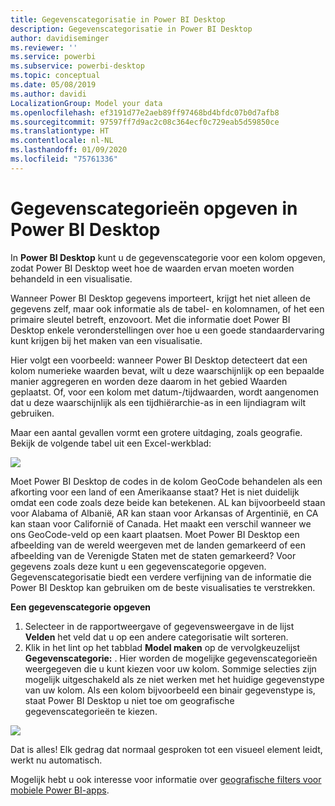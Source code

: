 ```yaml
---
title: Gegevenscategorisatie in Power BI Desktop
description: Gegevenscategorisatie in Power BI Desktop
author: davidiseminger
ms.reviewer: ''
ms.service: powerbi
ms.subservice: powerbi-desktop
ms.topic: conceptual
ms.date: 05/08/2019
ms.author: davidi
LocalizationGroup: Model your data
ms.openlocfilehash: ef3191d77e2aeb89ff97468bd4bfdc07b0d7afb8
ms.sourcegitcommit: 97597ff7d9ac2c08c364ecf0c729eab5d59850ce
ms.translationtype: HT
ms.contentlocale: nl-NL
ms.lasthandoff: 01/09/2020
ms.locfileid: "75761336"
---
```

# <a name="specify-data-categories-in-power-bi-desktop"></a>Gegevenscategorieën opgeven in Power BI Desktop
In **Power BI Desktop** kunt u de gegevenscategorie voor een kolom opgeven, zodat Power BI Desktop weet hoe de waarden ervan moeten worden behandeld in een visualisatie.

Wanneer Power BI Desktop gegevens importeert, krijgt het niet alleen de gegevens zelf, maar ook informatie als de tabel- en kolomnamen, of het een primaire sleutel betreft, enzovoort.  Met die informatie doet Power BI Desktop enkele veronderstellingen over hoe u een goede standaardervaring kunt krijgen bij het maken van een visualisatie. 

Hier volgt een voorbeeld: wanneer Power BI Desktop detecteert dat een kolom numerieke waarden bevat, wilt u deze waarschijnlijk op een bepaalde manier aggregeren en worden deze daarom in het gebied Waarden geplaatst. Of, voor een kolom met datum-/tijdwaarden, wordt aangenomen dat u deze waarschijnlijk als een tijdhiërarchie-as in een lijndiagram wilt gebruiken.

Maar een aantal gevallen vormt een grotere uitdaging, zoals geografie. Bekijk de volgende tabel uit een Excel-werkblad:

![](media/desktop-data-categorization/datacategorizationtable.png)

Moet Power BI Desktop de codes in de kolom GeoCode behandelen als een afkorting voor een land of een Amerikaanse staat?  Het is niet duidelijk omdat een code zoals deze beide kan betekenen.  AL kan bijvoorbeeld staan voor Alabama of Albanië, AR kan staan voor Arkansas of Argentinië, en CA kan staan voor Californië of Canada. Het maakt een verschil wanneer we ons GeoCode-veld op een kaart plaatsen.  Moet Power BI Desktop een afbeelding van de wereld weergeven met de landen gemarkeerd of een afbeelding van de Verenigde Staten met de staten gemarkeerd?  Voor gegevens zoals deze kunt u een gegevenscategorie opgeven. Gegevenscategorisatie biedt een verdere verfijning van de informatie die Power BI Desktop kan gebruiken om de beste visualisaties te verstrekken.  

**Een gegevenscategorie opgeven**

1. Selecteer in de rapportweergave of gegevensweergave in de lijst **Velden** het veld dat u op een andere categorisatie wilt sorteren.
2. Klik in het lint op het tabblad **Model maken** op de vervolgkeuzelijst **Gegevenscategorie:** .  Hier worden de mogelijke gegevenscategorieën weergegeven die u kunt kiezen voor uw kolom.  Sommige selecties zijn mogelijk uitgeschakeld als ze niet werken met het huidige gegevenstype van uw kolom.  Als een kolom bijvoorbeeld een binair gegevenstype is, staat Power BI Desktop u niet toe om geografische gegevenscategorieën te kiezen. 

![](media/desktop-data-categorization/datacategorization.gif)

Dat is alles!  Elk gedrag dat normaal gesproken tot een visueel element leidt, werkt nu automatisch.  

Mogelijk hebt u ook interesse voor informatie over [geografische filters voor mobiele Power BI-apps](desktop-mobile-geofiltering.md).

